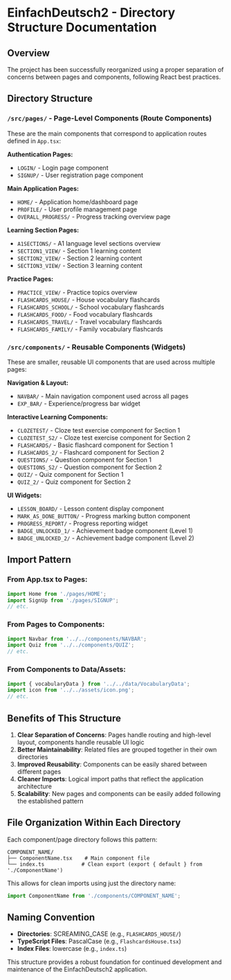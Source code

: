 # EinfachDeutsch2 - Directory Structure Documentation

## Overview
The project has been successfully reorganized using a proper separation of concerns between pages and components, following React best practices.

## Directory Structure

### `/src/pages/` - Page-Level Components (Route Components)
These are the main components that correspond to application routes defined in `App.tsx`:

**Authentication Pages:**
- `LOGIN/` - Login page component
- `SIGNUP/` - User registration page component

**Main Application Pages:**
- `HOME/` - Application home/dashboard page
- `PROFILE/` - User profile management page
- `OVERALL_PROGRESS/` - Progress tracking overview page

**Learning Section Pages:**
- `A1SECTIONS/` - A1 language level sections overview
- `SECTION1_VIEW/` - Section 1 learning content
- `SECTION2_VIEW/` - Section 2 learning content  
- `SECTION3_VIEW/` - Section 3 learning content

**Practice Pages:**
- `PRACTICE_VIEW/` - Practice topics overview
- `FLASHCARDS_HOUSE/` - House vocabulary flashcards
- `FLASHCARDS_SCHOOL/` - School vocabulary flashcards
- `FLASHCARDS_FOOD/` - Food vocabulary flashcards
- `FLASHCARDS_TRAVEL/` - Travel vocabulary flashcards
- `FLASHCARDS_FAMILY/` - Family vocabulary flashcards

### `/src/components/` - Reusable Components (Widgets)
These are smaller, reusable UI components that are used across multiple pages:

**Navigation & Layout:**
- `NAVBAR/` - Main navigation component used across all pages
- `EXP_BAR/` - Experience/progress bar widget

**Interactive Learning Components:**
- `CLOZETEST/` - Cloze test exercise component for Section 1
- `CLOZETEST_S2/` - Cloze test exercise component for Section 2
- `FLASHCARDS/` - Basic flashcard component for Section 1
- `FLASHCARDS_2/` - Flashcard component for Section 2
- `QUESTIONS/` - Question component for Section 1
- `QUESTIONS_S2/` - Question component for Section 2
- `QUIZ/` - Quiz component for Section 1
- `QUIZ_2/` - Quiz component for Section 2

**UI Widgets:**
- `LESSON_BOARD/` - Lesson content display component
- `MARK_AS_DONE_BUTTON/` - Progress marking button component
- `PROGRESS_REPORT/` - Progress reporting widget
- `BADGE_UNLOCKED_1/` - Achievement badge component (Level 1)
- `BADGE_UNLOCKED_2/` - Achievement badge component (Level 2)

## Import Pattern

### From App.tsx to Pages:
```typescript
import Home from './pages/HOME';
import SignUp from './pages/SIGNUP';
// etc.
```

### From Pages to Components:
```typescript
import Navbar from '../../components/NAVBAR';
import Quiz from '../../components/QUIZ';
// etc.
```

### From Components to Data/Assets:
```typescript
import { vocabularyData } from '../../data/VocabularyData';
import icon from '../../assets/icon.png';
// etc.
```

## Benefits of This Structure

1. **Clear Separation of Concerns**: Pages handle routing and high-level layout, components handle reusable UI logic
2. **Better Maintainability**: Related files are grouped together in their own directories
3. **Improved Reusability**: Components can be easily shared between different pages
4. **Cleaner Imports**: Logical import paths that reflect the application architecture
5. **Scalability**: New pages and components can be easily added following the established pattern

## File Organization Within Each Directory

Each component/page directory follows this pattern:
```
COMPONENT_NAME/
├── ComponentName.tsx    # Main component file
└── index.ts            # Clean export (export { default } from './ComponentName')
```

This allows for clean imports using just the directory name:
```typescript
import ComponentName from './components/COMPONENT_NAME';
```

## Naming Convention

- **Directories**: SCREAMING_CASE (e.g., `FLASHCARDS_HOUSE/`)
- **TypeScript Files**: PascalCase (e.g., `FlashcardsHouse.tsx`)
- **Index Files**: lowercase (e.g., `index.ts`)

This structure provides a robust foundation for continued development and maintenance of the EinfachDeutsch2 application.

